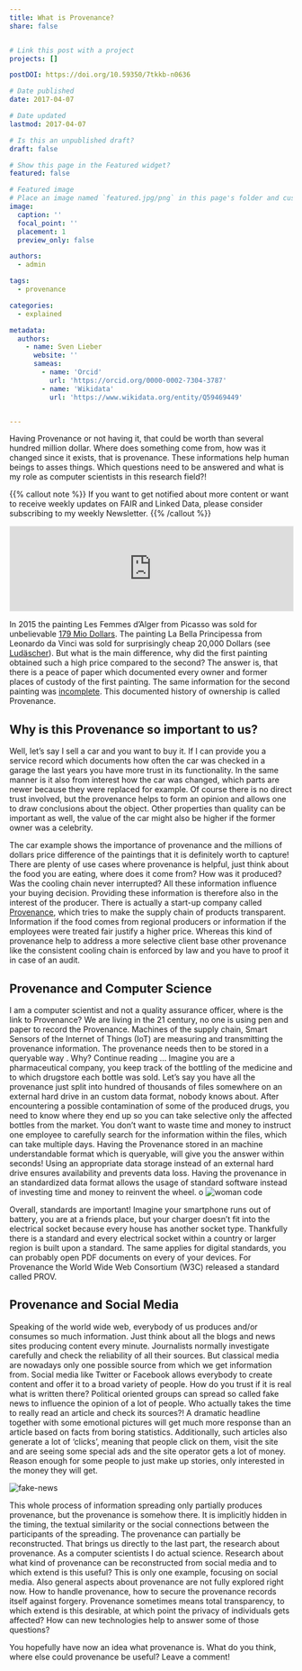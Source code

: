 ```yaml
---
title: What is Provenance?
share: false


# Link this post with a project
projects: []

postDOI: https://doi.org/10.59350/7tkkb-n0636

# Date published
date: 2017-04-07

# Date updated
lastmod: 2017-04-07

# Is this an unpublished draft?
draft: false

# Show this page in the Featured widget?
featured: false

# Featured image
# Place an image named `featured.jpg/png` in this page's folder and customize its options here.
image:
  caption: ''
  focal_point: ''
  placement: 1
  preview_only: false

authors:
  - admin

tags:
  - provenance

categories:
  - explained

metadata:
  authors:
    - name: Sven Lieber
      website: ''
      sameas:
        - name: 'Orcid'
          url: 'https://orcid.org/0000-0002-7304-3787'
        - name: 'Wikidata'
          url: 'https://www.wikidata.org/entity/Q59469449'


---
```


Having Provenance or not having it, that could be worth than several hundred million dollar. Where does something come from, how was it changed since it exists, that is provenance. These informations help human beings to asses things. Which questions need to be answered and what is my role as computer scientists in this research field?!
<!--more-->

{{% callout note %}}
If you want to get notified about more content or want to receive weekly updates on FAIR and Linked Data,
please consider subscribing to my weekly Newsletter.
{{% /callout %}}
<iframe src="https://fairdata.substack.com/embed" width="100%" style="border:1px solid #EEE; background:white;" frameborder="0" scrolling="no"></iframe>

In 2015 the painting Les Femmes d’Alger from Picasso was sold for
unbelievable [179 Mio Dollars](http://www.independent.co.uk/arts-entertainment/art/news/pablo-picasso-les-femmes-dalger-version-o-sells-for-179m-and-sets-new-world-record-10243056.html).
The painting La Bella Principessa from Leonardo da Vinci was sold for surprisingly cheap 20,000 Dollars (see [Ludäscher](https://link.springer.com/chapter/10.1007%2F978-3-319-40226-0_7)).
But what is the main difference, why did the first painting obtained such a high price compared to the second?
The answer is, that there is a peace of paper which documented every owner and former places of custody of the first painting.
The same information for the second painting was [incomplete](https://en.wikipedia.org/wiki/La_Bella_Principessa#Provenance). This documented history of ownership is called Provenance.

## Why is this Provenance so important to us?

Well, let’s say I sell a car and you want to buy it. If I can provide you a service record which documents how often the car was checked in a garage the last years you have more trust in its functionality. In the same manner is it also from interest how the car was changed, which parts are newer because they were replaced for example.
Of course there is no direct trust involved, but the provenance helps to form an opinion and allows one to draw conclusions about the object. Other properties than quality can be important as well, the value of the car might also be higher if the former owner was a celebrity.

The car example shows the importance of provenance and the millions of dollars price difference of the paintings that it is definitely worth to capture! 
There are plenty of use cases where provenance is helpful, just think about the food you are eating, where does it come from? How was it produced? Was the cooling chain never interrupted? 
All these information influence your buying decision. Providing these information is therefore also in the interest of the producer. 
There is actually a start-up company called [Provenance](https://www.provenance.org), which tries to make the supply chain of products transparent.
Information if the food comes from regional producers or information if the employees were treated fair justify a higher price. 
Whereas this kind of provenance help to address a more selective client base other provenance like the consistent cooling chain is enforced by law and you have to proof it in case of an audit.

## Provenance and Computer Science

I am a computer scientist and not a quality assurance officer, where is the link to Provenance?
We are living in the 21 century, no one is using pen and paper to record the Provenance. Machines of the supply chain, Smart Sensors of the Internet of Things (IoT) are measuring and transmitting the provenance information. The provenance needs then to be stored in a queryable way . Why? Continue reading …
Imagine you are a pharmaceutical company, you keep track of the bottling of the medicine and to which drugstore each bottle was sold. Let’s say you have all the provenance just split into hundred of thousands of files somewhere on an external hard drive in an custom data format, nobody knows about.
After encountering a possible contamination of some of the produced drugs, you need to know where they end up so you can take selective only the affected bottles from the market. You don’t want to waste time and money to instruct one employee to carefully search for the information within the files, which can take multiple days. Having the Provenance stored in an machine understandable format which is queryable, will give you the answer within seconds!
Using an appropriate data storage instead of an external hard drive ensures availability and prevents data loss. Having the provenance in an standardized data format allows the usage of standard software instead of investing time and money to reinvent the wheel.
o
![woman code](what-is-provenance/2017-04-07-what-is-provenance_woman-code_no-attribution.jpg)

Overall, standards are important! Imagine your smartphone runs out of battery, you are at a friends place, but your charger doesn’t fit into the electrical socket because every house has another socket type. 
Thankfully there is a standard and every electrical socket within a country or larger region is built upon a standard. The same applies for digital standards, you can probably open PDF documents on every of your devices. 
For Provenance the World Wide Web Consortium (W3C) released a standard called PROV.

## Provenance and Social Media

Speaking of the world wide web, everybody of us produces and/or consumes so much information. Just think about all the blogs and news sites producing content every minute. 
Journalists normally investigate carefully and check the reliability of all their sources. But classical media are nowadays only one possible source from which we get information from. 
Social media like Twitter or Facebook allows everybody to create content and offer it to a broad variety of people. How do you trust if it is real what is written there? 
Political oriented groups can spread so called fake news to influence the opinion of a lot of people. Who actually takes the time to really read an article and check its sources?! 
A dramatic headline together with some emotional pictures will get much more response than an article based on facts from boring statistics. 
Additionally, such articles also generate a lot of ‘clicks’, meaning that people click on them, visit the site and are seeing some special ads  and the site operator gets a lot of money. 
Reason enough for some people to just make up stories, only interested in the money they will get.

![fake-news](what-is-provenance/2017-04-07-what-is-provenance_fake-news_no-attribution.png)

This whole process of information spreading only partially produces provenance, but the provenance is somehow there. It is implicitly hidden in the timing, the textual similarity or the social connections between the participants of the spreading. 
The provenance can partially be reconstructed. That brings us directly to the last part, the research about provenance. As a computer scientists I do actual science. 
Research about what kind of provenance can be reconstructed from social media and to which extend is this useful? This is only one example, focusing on social media. 
Also general aspects about provenance are not fully explored right now. How to handle provenance, how to secure the provenance records itself against forgery. 
Provenance sometimes means total transparency, to which extend is this desirable, at which point the privacy of individuals gets affected? 
How can new technologies help to answer some of those questions?

You hopefully have now an idea what provenance is. What do you think, where else could provenance be useful? Leave a comment!

